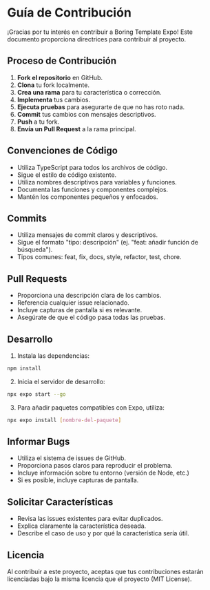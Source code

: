# Guía de Contribución

¡Gracias por tu interés en contribuir a Boring Template Expo! Este documento proporciona directrices para contribuir al proyecto.

## Proceso de Contribución

1. **Fork el repositorio** en GitHub.
2. **Clona** tu fork localmente.
3. **Crea una rama** para tu característica o corrección.
4. **Implementa** tus cambios.
5. **Ejecuta pruebas** para asegurarte de que no has roto nada.
6. **Commit** tus cambios con mensajes descriptivos.
7. **Push** a tu fork.
8. **Envía un Pull Request** a la rama principal.

## Convenciones de Código

- Utiliza TypeScript para todos los archivos de código.
- Sigue el estilo de código existente.
- Utiliza nombres descriptivos para variables y funciones.
- Documenta las funciones y componentes complejos.
- Mantén los componentes pequeños y enfocados.

## Commits

- Utiliza mensajes de commit claros y descriptivos.
- Sigue el formato "tipo: descripción" (ej. "feat: añadir función de búsqueda").
- Tipos comunes: feat, fix, docs, style, refactor, test, chore.

## Pull Requests

- Proporciona una descripción clara de los cambios.
- Referencia cualquier issue relacionado.
- Incluye capturas de pantalla si es relevante.
- Asegúrate de que el código pasa todas las pruebas.

## Desarrollo

1. Instala las dependencias:
```bash
npm install
```

2. Inicia el servidor de desarrollo:
```bash
npx expo start --go
```

3. Para añadir paquetes compatibles con Expo, utiliza:
```bash
npx expo install [nombre-del-paquete]
```

## Informar Bugs

- Utiliza el sistema de issues de GitHub.
- Proporciona pasos claros para reproducir el problema.
- Incluye información sobre tu entorno (versión de Node, etc.)
- Si es posible, incluye capturas de pantalla.

## Solicitar Características

- Revisa las issues existentes para evitar duplicados.
- Explica claramente la característica deseada.
- Describe el caso de uso y por qué la característica sería útil.

## Licencia

Al contribuir a este proyecto, aceptas que tus contribuciones estarán licenciadas bajo la misma licencia que el proyecto (MIT License). 